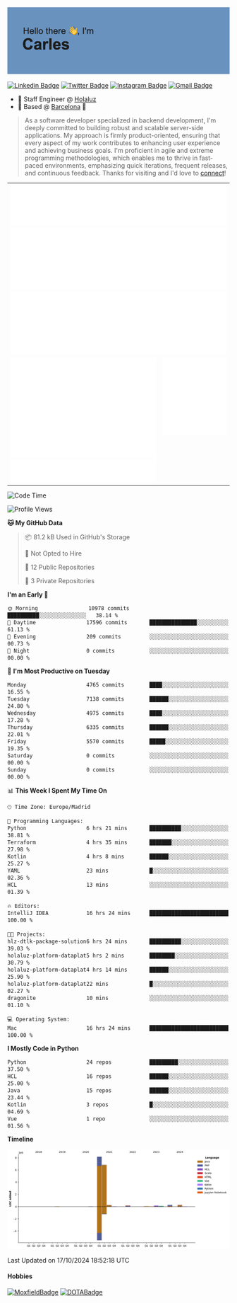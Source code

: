 <img src="header.png" alt="header">

[![Linkedin Badge](https://img.shields.io/badge/-cdespona-blue?style=flat&logo=Linkedin&logoColor=white&link=https://www.linkedin.com/in/carles-david-espona-casas-56219b11/)](https://www.linkedin.com/in/carles-david-espona-casas-56219b11/)
[![Twitter Badge](https://img.shields.io/badge/-@__cdespona-1ca0f1?style=flat&labelColor=1ca0f1&logo=twitter&logoColor=white&link=https://twitter.com/CDEspona)](https://twitter.com/CDEspona)
[![Instagram Badge](https://img.shields.io/badge/-@__cdespona-purple?style=flat&logo=instagram&logoColor=white&link=https://www.instagram.com/cdespona/)](https://www.instagram.com/cdespona/)
[![Gmail Badge](https://img.shields.io/badge/-cdespona-c14438?style=flat&logo=Gmail&logoColor=white&link=mailto:cdespona@gmail.com)](mailto:cdespona@gmail.com)

* 🔭 Staff Engineer @ [Holaluz](https://holaluz.com)
* 🏡 Based @ [Barcelona](https://www.google.es/maps/place/Barcelona) 💜

> As a software developer specialized in backend development, I'm deeply committed to building robust and scalable server-side applications. My approach is firmly product-oriented, ensuring that every aspect of my work contributes to enhancing user experience and achieving business goals. I'm proficient in agile and extreme programming methodologies, which enables me to thrive in fast-paced environments, emphasizing quick iterations, frequent releases, and continuous feedback. Thanks for visiting and I'd love to [connect](https://www.linkedin.com/in/carles-david-espona-casas-56219b11/)!

<table style="border-collapse: collapse; border: none;"> 
  <tbody>
  <tr style="border: none;">
    <td colspan="2" style="border: none; vertical-align: top;">
      <img src="summary.svg" alt="summary">
      <img src="activity-community.svg" alt="act-comm">
      <img src="repositories.svg" alt="repo">
    </td>
  </tr>
  <tr>
    <td style="border: none; vertical-align: top;">
      <img src="metrics.plugin.isocalendar.fullyear.svg" alt="calendar">
      <img src="topics.svg" alt="topics">
    </td>
    <td style="border: none; vertical-align: top;">
      <img src="achievements.svg" alt="achievements">
    </td>
  </tr>
  </tbody>
</table>

<!--START_SECTION:waka-->
![Code Time](http://img.shields.io/badge/Code%20Time-184%20hrs%2050%20mins-blue)

![Profile Views](http://img.shields.io/badge/Profile%20Views-11-blue)

**🐱 My GitHub Data** 

> 📦 81.2 kB Used in GitHub's Storage 
 > 
> 🚫 Not Opted to Hire
 > 
> 📜 12 Public Repositories 
 > 
> 🔑 3 Private Repositories 
 > 
**I'm an Early 🐤** 

```text
🌞 Morning                10978 commits       ██████████░░░░░░░░░░░░░░░   38.14 % 
🌆 Daytime                17596 commits       ███████████████░░░░░░░░░░   61.13 % 
🌃 Evening                209 commits         ░░░░░░░░░░░░░░░░░░░░░░░░░   00.73 % 
🌙 Night                  0 commits           ░░░░░░░░░░░░░░░░░░░░░░░░░   00.00 % 
```
📅 **I'm Most Productive on Tuesday** 

```text
Monday                   4765 commits        ████░░░░░░░░░░░░░░░░░░░░░   16.55 % 
Tuesday                  7138 commits        ██████░░░░░░░░░░░░░░░░░░░   24.80 % 
Wednesday                4975 commits        ████░░░░░░░░░░░░░░░░░░░░░   17.28 % 
Thursday                 6335 commits        ██████░░░░░░░░░░░░░░░░░░░   22.01 % 
Friday                   5570 commits        █████░░░░░░░░░░░░░░░░░░░░   19.35 % 
Saturday                 0 commits           ░░░░░░░░░░░░░░░░░░░░░░░░░   00.00 % 
Sunday                   0 commits           ░░░░░░░░░░░░░░░░░░░░░░░░░   00.00 % 
```


📊 **This Week I Spent My Time On** 

```text
🕑︎ Time Zone: Europe/Madrid

💬 Programming Languages: 
Python                   6 hrs 21 mins       ██████████░░░░░░░░░░░░░░░   38.81 % 
Terraform                4 hrs 35 mins       ███████░░░░░░░░░░░░░░░░░░   27.98 % 
Kotlin                   4 hrs 8 mins        ██████░░░░░░░░░░░░░░░░░░░   25.27 % 
YAML                     23 mins             █░░░░░░░░░░░░░░░░░░░░░░░░   02.36 % 
HCL                      13 mins             ░░░░░░░░░░░░░░░░░░░░░░░░░   01.39 % 

🔥 Editors: 
IntelliJ IDEA            16 hrs 24 mins      █████████████████████████   100.00 % 

🐱‍💻 Projects: 
hlz-dtlk-package-solution6 hrs 24 mins       ██████████░░░░░░░░░░░░░░░   39.03 % 
holaluz-platform-dataplat5 hrs 2 mins        ████████░░░░░░░░░░░░░░░░░   30.79 % 
holaluz-platform-dataplat4 hrs 14 mins       ██████░░░░░░░░░░░░░░░░░░░   25.90 % 
holaluz-platform-dataplat22 mins             █░░░░░░░░░░░░░░░░░░░░░░░░   02.27 % 
dragonite                10 mins             ░░░░░░░░░░░░░░░░░░░░░░░░░   01.10 % 

💻 Operating System: 
Mac                      16 hrs 24 mins      █████████████████████████   100.00 % 
```

**I Mostly Code in Python** 

```text
Python                   24 repos            █████████░░░░░░░░░░░░░░░░   37.50 % 
HCL                      16 repos            ██████░░░░░░░░░░░░░░░░░░░   25.00 % 
Java                     15 repos            ██████░░░░░░░░░░░░░░░░░░░   23.44 % 
Kotlin                   3 repos             █░░░░░░░░░░░░░░░░░░░░░░░░   04.69 % 
Vue                      1 repo              ░░░░░░░░░░░░░░░░░░░░░░░░░   01.56 % 
```



**Timeline**

![Lines of Code chart](https://raw.githubusercontent.com/cdespona/cdespona/main/assets/bar_graph.png)


 Last Updated on 17/10/2024 18:52:18 UTC
<!--END_SECTION:waka-->

#### Hobbies
[![MoxfieldBadge](https://img.shields.io/badge/MTG%20Commander-Cdespona-8A2BE2)](https://www.moxfield.com/users/Cdespona)
[![DOTABadge](https://img.shields.io/badge/DOTA2-GRV-red)](https://es.dotabuff.com/players/63807915)
